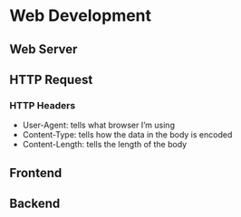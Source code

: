 # Web Development

## Web Server

## HTTP Request

### HTTP Headers

- User-Agent: tells what browser I’m using
- Content-Type: tells how the data in the body is encoded
- Content-Length: tells the length of the body

## Frontend

## Backend
